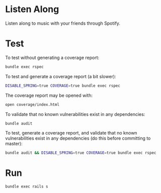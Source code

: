 # Listen Along

Listen along to music with your friends through Spotify.

# Test

To test without generating a coverage report:

```bash
bundle exec rspec
```

To test and generate a coverage report (a bit slower):

```bash
DISABLE_SPRING=true COVERAGE=true bundle exec rspec
```

The coverage report may be opened with:

```bash
open coverage/index.html
```

To validate that no known vulnerabilities exist in any dependencies:

```bash
bundle audit
```

To test, generate a coverage report, and validate that no known vulnerabilities exist in any dependencies (do this before committing to master):

```bash
bundle audit && DISABLE_SPRING=true COVERAGE=true bundle exec rspec
```

# Run

```bash
bundle exec rails s
```

